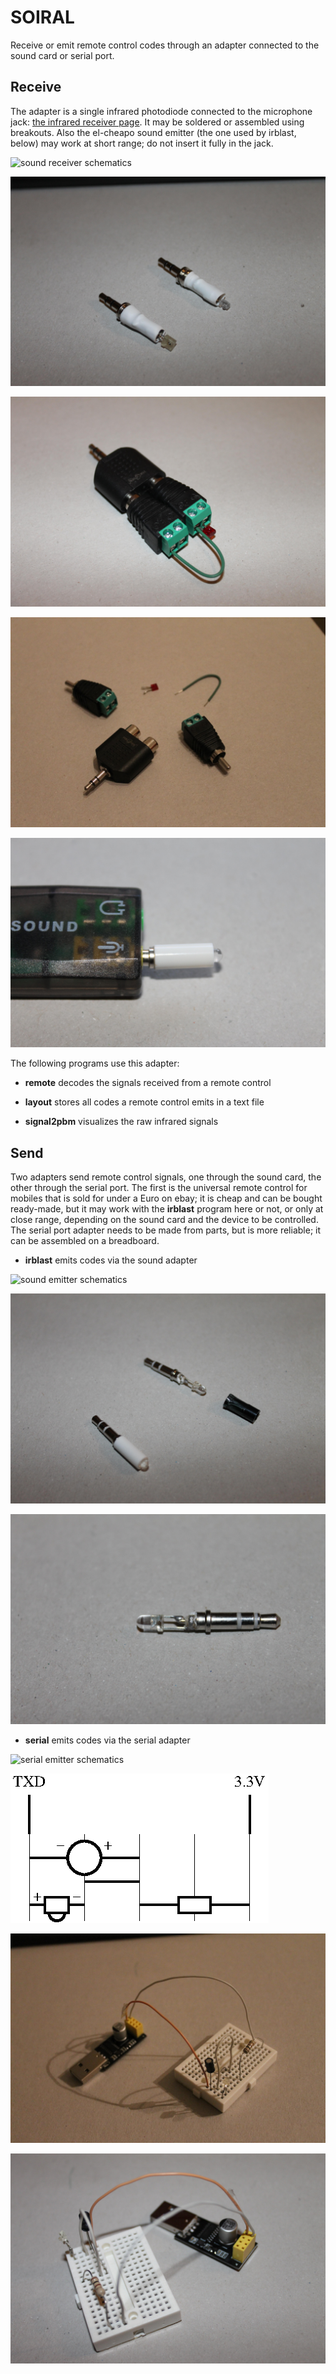 # SOIRAL

Receive or emit remote control codes through an adapter connected to the sound
card or serial port.

## Receive

The adapter is a single infrared photodiode connected to the microphone jack:
[the infrared receiver page](http://ststefanov.eu/?p=142&lang=en). It may be
soldered or assembled using breakouts. Also the el-cheapo sound emitter (the
one used by irblast, below) may work at short range; do not insert it fully in
the jack.

![sound receiver schematics](images/sound-receiver-schematics.png "sound receiver
schematics")

![sound receiver soldered](images/sound-receiver-soldered.jpg "sound receiver soldered")

![sound receiver breakout](images/sound-receiver-breakout.jpg "sound receiver breakout")

![sound receiver breakout parts](images/sound-receiver-breakout-parts.jpg "sound receiver breakout parts")

![sound receiver partial insertion](images/sound-receiver-partial.jpg "sound receiver with partial insertion")

The following programs use this adapter:

- **remote** decodes the signals received from a remote control

- **layout** stores all codes a remote control emits in a text file

- **signal2pbm** visualizes the raw infrared signals

## Send

Two adapters send remote control signals, one through the sound card, the other
through the serial port. The first is the universal remote control for mobiles
that is sold for under a Euro on ebay; it is cheap and can be bought
ready-made, but it may work with the **irblast** program here or not, or only
at close range, depending on the sound card and the device to be controlled.
The serial port adapter needs to be made from parts, but is more reliable; it
can be assembled on a breadboard.

- **irblast** emits codes via the sound adapter

![sound emitter schematics](images/sound-emitter-schematics.png "sound emitter
schematics")

![sound emitters](images/sound-emitter-both.jpg "sound emitters")

![sound emitter opened](images/sound-emitter-opened.jpg "sound emitter opened")

- **serial** emits codes via the serial adapter

![serial emitter schematics](images/serial-emitter-schematics.png "serial emitter
schematics")

![serial emitter breadboard connections](images/serial-emitter-breadboard-connections.png "serial emitter breadboard")

![serial emitter breadboard](images/serial-emitter-breadboard.jpg "serial emitter breadboard")

![serial emitter adapter](images/serial-emitter-adapter.jpg "serial emitter adapter")

